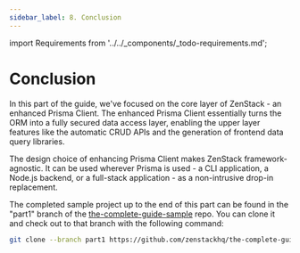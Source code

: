 ```yaml
---
sidebar_label: 8. Conclusion
---
```


import Requirements from '../../_components/_todo-requirements.md';

#  Conclusion

In this part of the guide, we've focused on the core layer of ZenStack - an enhanced Prisma Client. The enhanced Prisma Client essentially turns the ORM into a fully secured data access layer, enabling the upper layer features like the automatic CRUD APIs and the generation of frontend data query libraries.

The design choice of enhancing Prisma Client makes ZenStack framework-agnostic. It can be used wherever Prisma is used - a CLI application, a Node.js backend, or a full-stack application - as a non-intrusive drop-in replacement.

The completed sample project up to the end of this part can be found in the "part1" branch of the [the-complete-guide-sample](https://github.com/zenstackhq/the-complete-guide-sample/tree/part1) repo. You can clone it and check out to that branch with the following command:

```bash
git clone --branch part1 https://github.com/zenstackhq/the-complete-guide-sample.git my-todo-app
```
